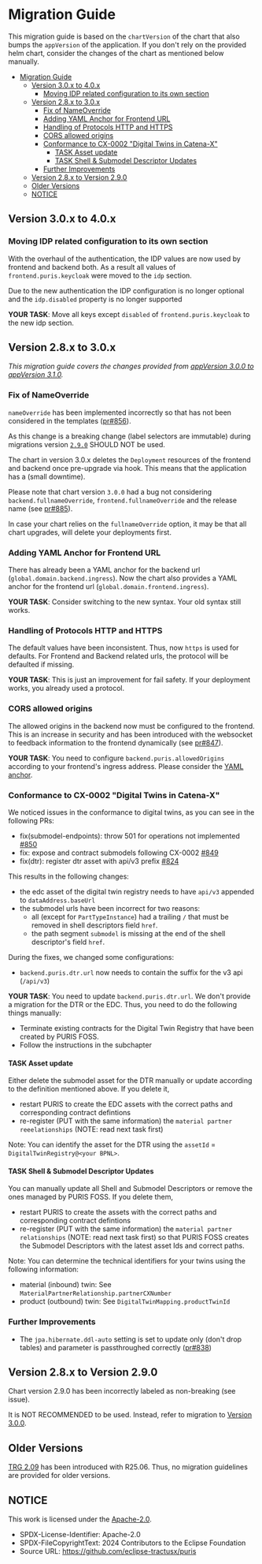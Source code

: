 # Migration Guide

This migration guide is based on the `chartVersion` of the chart that also bumps the `appVersion` of the application. If you don't rely on the provided helm chart, consider the changes of the chart as mentioned below manually.

<!-- TOC -->
- [Migration Guide](#migration-guide)
  - [Version 3.0.x to 4.0.x](#version-30x-to-40x)
    - [Moving IDP related configuration to its own section](#moving-idp-related-configuration-to-its-own-section)
  - [Version 2.8.x to 3.0.x](#version-28x-to-30x)
    - [Fix of NameOverride](#fix-of-nameoverride)
    - [Adding YAML Anchor for Frontend URL](#adding-yaml-anchor-for-frontend-url)
    - [Handling of Protocols HTTP and HTTPS](#handling-of-protocols-http-and-https)
    - [CORS allowed origins](#cors-allowed-origins)
    - [Conformance to CX-0002 "Digital Twins in Catena-X"](#conformance-to-cx-0002-digital-twins-in-catena-x)
      - [TASK Asset update](#task-asset-update)
      - [TASK Shell \& Submodel Descriptor Updates](#task-shell--submodel-descriptor-updates)
    - [Further Improvements](#further-improvements)
  - [Version 2.8.x to Version 2.9.0](#version-28x-to-version-290)
  - [Older Versions](#older-versions)
  - [NOTICE](#notice)
<!-- TOC -->

## Version 3.0.x to 4.0.x

### Moving IDP related configuration to its own section

With the overhaul of the authentication, the IDP values are now used by frontend and backend both. As a result all values of `frontend.puris.keycloak` were moved to the `idp` section.

Due to the new authentication the IDP configuration is no longer optional and the `idp.disabled` property is no longer supported

**YOUR TASK**: Move all keys except `disabled` of `frontend.puris.keycloak` to the new idp section.

## Version 2.8.x to 3.0.x

*This migration guide covers the changes provided from [appVersion 3.0.0 to appVersion 3.1.0](https://github.com/eclipse-tractusx/puris/compare/3.0.0...3.1.0).*

### Fix of NameOverride

`nameOverride` has been implemented incorrectly so that has not been considered in the templates ([pr#856](https://github.com/eclipse-tractusx/puris/pull/856)).

As this change is a breaking change (label selectors are immutable) during migrations version [`2.9.0`](#version-28x-to-version-290) SHOULD NOT be used.

The chart in version 3.0.x deletes the `Deployment` resources of the frontend and backend once pre-upgrade via hook.
This means that the application has a (small downtime).

Please note that chart version `3.0.0` had a bug not considering `backend.fullnameOverride`, `frontend.fullnameOverride` and the release name (see [pr#885](https://github.com/eclipse-tractusx/puris/pull/884)).

In case your chart relies on the `fullnameOverride` option, it may be that all chart upgrades, will delete your deployments first.

### Adding YAML Anchor for Frontend URL

There has already been a YAML anchor for the backend url (`global.domain.backend.ingress`).
Now the chart also provides a YAML anchor for the frontend url (`global.domain.frontend.ingress`).

**YOUR TASK**: Consider switching to the new syntax. Your old syntax still works.

### Handling of Protocols HTTP and HTTPS

The default values have been inconsistent. Thus, now `https` is used for defaults.
For Frontend and Backend related urls, the protocol will be defaulted if missing.

**YOUR TASK**: This is just an improvement for fail safety. If your deployment works, you already used a protocol.

### CORS allowed origins

The allowed origins in the backend now must be configured to the frontend. This is an increase in security and has been introduced with the websocket to feedback information to the frontend dynamically (see [pr#847](https://github.com/eclipse-tractusx/puris/pull/847)).

**YOUR TASK**: You need to configure `backend.puris.allowedOrigins` according to your frontend's ingress address. Please consider the [YAML anchor](#adding-yaml-anchor-for-frontend-url).

### Conformance to CX-0002 "Digital Twins in Catena-X"

We noticed issues in the conformance to digital twins, as you can see in the following PRs:

- fix(submodel-endpoints): throw 501 for operations not implemented [#850](https://github.com/eclipse-tractusx/puris/pull/850)
- fix: expose and contract submodels following CX-0002 [#849](https://github.com/eclipse-tractusx/puris/pull/849)
- fix(dtr): register dtr asset with api/v3 prefix [#824](https://github.com/eclipse-tractusx/puris/pull/824)

This results in the following changes:

- the edc asset of the digital twin registry needs to have `api/v3` appended to `dataAddress.baseUrl`
- the submodel urls have been incorrect for two reasons:
  - all (except for `PartTypeInstance`) had a trailing `/` that must be removed in shell descriptors field `href`.
  - the path segment `submodel` is missing at the end of the shell descriptor's field `href`.

During the fixes, we changed some configurations:

- `backend.puris.dtr.url` now needs to contain the suffix for the v3 api (`/api/v3`)

**YOUR TASK**: You need to update `backend.puris.dtr.url`. We don't provide a migration for the DTR or the EDC. 
Thus, you need to do the following things manually: 

- Terminate existing contracts for the Digital Twin Registry that have been created by PURIS FOSS.
- Follow the instructions in the subchapter

#### TASK Asset update

Either delete the submodel asset for the DTR manually or update according to the definition mentioned above.
If you delete it,

- restart PURIS to create the EDC assets with the correct paths and corresponding contract defintions
- re-register (PUT with the same information) the `material partner reeelationships` (NOTE: read next task first) 

Note: You can identify the asset for the DTR using the `assetId` = `DigitalTwinRegistry@<your BPNL>`.

#### TASK Shell & Submodel Descriptor Updates

You can manually update all Shell and Submodel Descriptors or remove the ones managed by PURIS FOSS.
If you delete them,

- restart PURIS to create the assets with the correct paths and corresponding contract defintions
- re-register (PUT with the same information) the `material partner relationships` (NOTE: read next task first) so that PURIS FOSS creates the Submodel Descriptors with the latest asset Ids and correct paths.

Note: You can determine the technical identifiers for your twins using the following information:

- material (inbound) twin:  See `MaterialPartnerRelationship.partnerCXNumber`
- product (outbound) twin: See `DigitalTwinMapping.productTwinId`

### Further Improvements

- The `jpa.hibernate.ddl-auto` setting is set to update only (don't drop tables) and parameter is passthroughed correctly ([pr#838](https://github.com/eclipse-tractusx/puris/pull/838))

## Version 2.8.x to Version 2.9.0

Chart version 2.9.0 has been incorrectly labeled as non-breaking (see issue). 

It is NOT RECOMMENDED to be used. Instead, refer to migration to [Version 3.0.0](#version-28x-to-version-300).

## Older Versions

[TRG 2.09](https://eclipse-tractusx.github.io/docs/release/trg-1/trg-1-09) has been introduced with R25.06. Thus, no migration guidelines are provided for older versions.

## NOTICE

This work is licensed under the [Apache-2.0](https://www.apache.org/licenses/LICENSE-2.0).

- SPDX-License-Identifier: Apache-2.0
- SPDX-FileCopyrightText: 2024 Contributors to the Eclipse Foundation
- Source URL: https://github.com/eclipse-tractusx/puris
